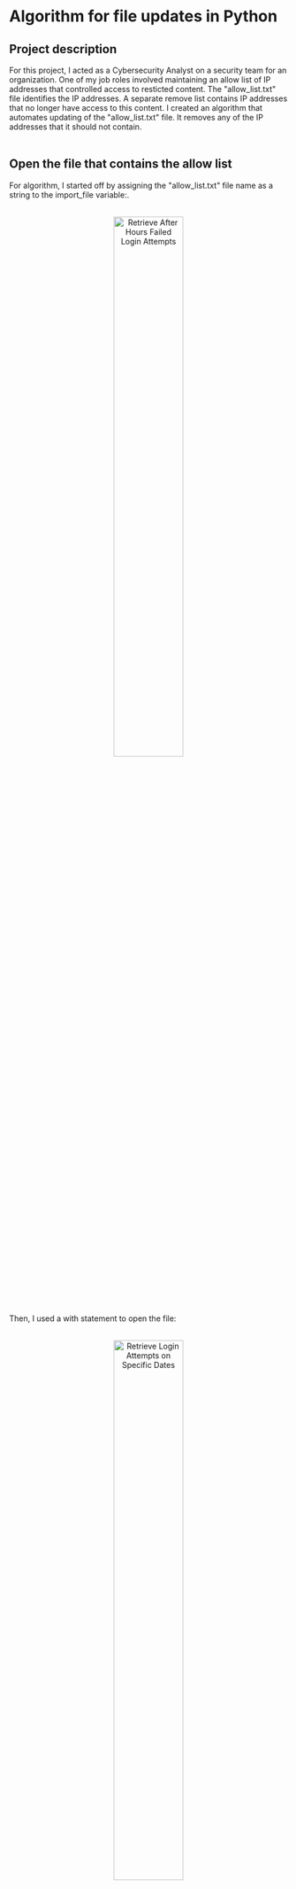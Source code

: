 <h1>Algorithm for file updates in Python</h1>


<h2>Project description</h2>
For this project, I acted as a Cybersecurity Analyst on a security team for an organization. One of my job roles involved maintaining an allow list of IP addresses that controlled access to resticted content. The "allow_list.txt" file identifies the IP addresses. A separate remove list contains IP addresses that no longer have access to this content. I created an algorithm that automates updating of the "allow_list.txt" file. It removes any of the IP addresses that it should not contain. <br/><br/>

<h2>Open the file that contains the allow list</h2>
For algorithm, I started off by assigning the "allow_list.txt" file name as a string to the import_file variable:.</br></br>
                                                
<p align="center">
<img src="https://i.imgur.com/QnMexuQ.png" height="50%" width="50%" alt="Retrieve After Hours Failed Login Attempts"/>
<br />
<br />
</p>

Then, I used a with statement to open the file:</br></br>

<p align="center">
<img src="https://i.imgur.com/IZ1S2vE.png" height="50%" width="50%" alt="Retrieve Login Attempts on Specific Dates"/>
<br />
<br />
</p>

In the algorithm I created, the with statement is used with the .open() function in read mode to open the allow list file to read it. The reason for opening the file is to access the IP addresses stored in the file. The .open() function was used with the argument "r" which means the file is opened in read-only mode.</br></br>

<h2>Read the file contents</h2>

I used the .read() method to convert the file contents into a string for the variable ip_addresses.</br></br> 

<p align="center">
<img src="https://i.imgur.com/vGlvRmr.png" height="50%" width="50%" alt="Retrieve Login Attempts Outside of Mexico"/>
<br />
<br />
</p>

<h2>Convert the string into a list</h2>

The .split() method was used to convert the ip_addresses string into a list. This was done in order to separate the the individual IP addresses into a formated list.<br/><br/>

<p align="center">
<img src="https://i.imgur.com/OF8HuwC.png" height="50%" width="50%" alt="Retrieve Employees in Marketing"/>
<br />
<br />
</p>

<h2>Iterate through the IP addresses list</h2>

A for loop is used to iterate through the ip_addresses list.<br/><br/>

<p align="center">
<img src="https://i.imgur.com/Bix4Ivp.png" height="50%" width="50%" alt="Retrieve All Employees Not in IT"/>
<br />
<br />
</p>

<h2>Remove IP addresses that are on the remove list</h2>

A conditional statement was used to check if any of the addresses in the remove_list exist in the ip_addresses list. If an address is found to exist in the ip_addresses list and the remove_list then it is removed from the ip_addresses list.<br/><br/>

<p align="center">
<img src="https://i.imgur.com/hYY5ore.png" height="50%" width="50%" alt="Retrieve Employees in Finance or Sales"/>
<br />
<br />
</p>

<h2>Update the file with the revised list of IP addresses</h2>

The .join() method was used to take the ip_addresses list and turn it into a string prepatory to saving it to the file.<br/><br/>

<p align="center">
<img src="https://i.imgur.com/sLpgJFv.png" height="50%" width="50%" alt="Retrieve All Employees Not in IT"/>
<br />
<br />
</p>

The .open() function was used in write mode to open the "allow_list.txt" file. The reason for opening the file is to write the correct IP addresses to the file. The .open() function was used with the argument "w" which means the file is opened in write mode.</br></br>

<p align="center">
<img src="https://i.imgur.com/VPiPHkO.png" height="50%" width="50%" alt="Retrieve All Employees Not in IT"/>
<br />
<br />
</p>

The .write() function was used to write the changes to the "allow_list.txt" file.</br></br>

<h2>Summary</h2>

In this excerise, I demonstrated the use of Python used by a Cybersecurity Analyst. This example displayed how algorithms in Python can be used to perform several necessary functions to improve accuracy and efficiency of daily tasks.

